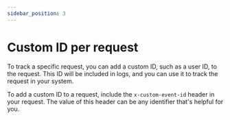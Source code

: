 ```yaml
---
sidebar_position: 3
---
```


# Custom ID per request

To track a specific request, you can add a custom ID, such as a user ID, to the request. This ID will be included in logs, and you can use it to track the request in your system.

To add a custom ID to a request, include the `x-custom-event-id` header in your request. The value of this header can be any identifier that's helpful for you.
